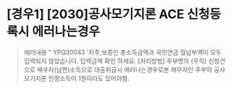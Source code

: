 
# [경우1] [2030]공사모기지론 ACE 신청등록시 에러나는경우
> 에러내용 " YPQ30043 '차주,보증인 총소득금액과 국민연금 월납부액이 모두 입력되지 않았습니다.
> 입력금액 확인 하세요. 
[처리방법] 주부명의 (무직) 신청건으로 배우자(남편)소득으로 대출취급시 에러나는경우로본 채무자인 주부의 공사모기지론 인정소득이 1원이라도 있어야함.